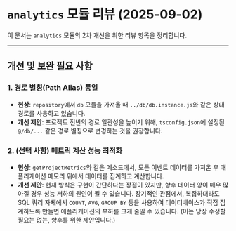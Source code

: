 # `analytics` 모듈 리뷰 (2025-09-02)

이 문서는 `analytics` 모듈의 2차 개선을 위한 리뷰 항목을 정리합니다.

---

## 개선 및 보완 필요 사항

### 1. 경로 별칭(Path Alias) 통일

*   **현상**: `repository`에서 `db` 모듈을 가져올 때 `../db/db.instance.js`와 같은 상대 경로를 사용하고 있습니다.
*   **개선 제안**: 프로젝트 전반의 경로 일관성을 높이기 위해, `tsconfig.json`에 설정된 `@/db/...` 같은 경로 별칭으로 변경하는 것을 권장합니다.

### 2. (선택 사항) 메트릭 계산 성능 최적화

*   **현상**: `getProjectMetrics`와 같은 메소드에서, 모든 이벤트 데이터를 가져온 후 애플리케이션 메모리 위에서 데이터를 집계하고 계산합니다.
*   **개선 제안**: 현재 방식은 구현이 간단하다는 장점이 있지만, 향후 데이터 양이 매우 많아질 경우 성능 저하의 원인이 될 수 있습니다. 장기적인 관점에서, 복잡하더라도 SQL 쿼리 자체에서 `COUNT`, `AVG`, `GROUP BY` 등을 사용하여 데이터베이스가 직접 집계하도록 만들면 애플리케이션의 부하를 크게 줄일 수 있습니다. (이는 당장 수정할 필요는 없는, 향후를 위한 제안입니다.)